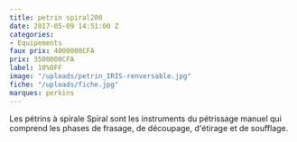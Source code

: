 ```yaml
---
title: petrin spiral200
date: 2017-05-09 14:51:00 Z
categories:
- Equipements
faux prix: 4000000CFA
prix: 3500000CFA
label: 10%OFF
image: "/uploads/petrin_IRIS-renversable.jpg"
fiche: "/uploads/fiche.jpg"
marques: perkins
---
```


Les pétrins à spirale Spiral sont les instruments du pétrissage manuel qui comprend les phases de frasage, de découpage, d'étirage et de soufflage.